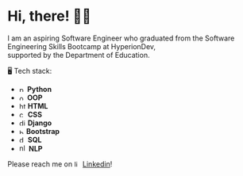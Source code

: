 # Hi, there! 	:man_technologist:

I am an aspiring Software Engineer who graduated from the Software Engineering Skills Bootcamp at HyperionDev, <br> supported by the Department of Education.

:desktop_computer: Tech stack: <br>
- <img width="12" alt="python" src="https://user-images.githubusercontent.com/121237247/227751740-baadf7c6-f64f-48e6-b190-559901d03058.png"> **Python** 
- <img width="12" alt="oop" src="https://user-images.githubusercontent.com/121237247/227751750-14391e19-258e-4830-9c2e-d3429b21fd20.png"> **OOP**
- <img width="13" alt="html-5" src="https://user-images.githubusercontent.com/121237247/227750548-2689f574-9e7d-4e39-8c31-5607ca36a66e.png"> **HTML** 
- <img width="13" alt="css" src="https://user-images.githubusercontent.com/121237247/227750552-ab19ed49-642d-4d3c-bec7-61ba6a2bc22c.png"> **CSS** 
- <img width="13" alt="django" src="https://user-images.githubusercontent.com/121237247/227750571-a5245c86-66ed-4a1e-842e-da1879dd7dfd.png"> **Django** 
- <img width="10" alt="bootstrap5" src="https://user-images.githubusercontent.com/121237247/227750840-a9b3e333-6b3a-4773-9870-c481e73f3d42.png"> **Bootstrap** 
- <img width="13" alt="database" src="https://user-images.githubusercontent.com/121237247/227750688-c8995cc2-2cf7-42e8-b136-a9f38831b4aa.png"> **SQL** 
- <img width="15" alt="nlp" src="https://user-images.githubusercontent.com/121237247/227750712-caeac19a-d324-47c1-930b-17737080dae8.png"> **NLP**

Please reach me on <img width="13" alt="linkedin" src="https://user-images.githubusercontent.com/121237247/227750118-a0644a59-0d88-4f27-9790-2adab91d0f97.png">
[Linkedin](https://www.linkedin.com/in/onurozcelikppl/)!
